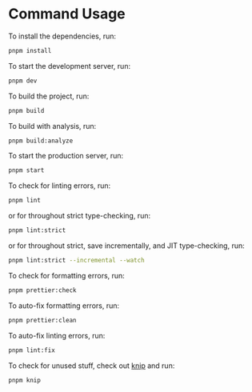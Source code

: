 # Command Usage

To install the dependencies, run:

```bash
pnpm install
```

To start the development server, run:

```bash
pnpm dev
```

To build the project, run:

```bash
pnpm build
```

To build with analysis, run:

```bash
pnpm build:analyze
```

To start the production server, run:

```bash
pnpm start
```

To check for linting errors, run:

```bash
pnpm lint
```

or for throughout strict type-checking, run:

```bash
pnpm lint:strict
```

or for throughout strict, save incrementally, and JIT type-checking, run:

```bash
pnpm lint:strict --incremental --watch
```

To check for formatting errors, run:

```bash
pnpm prettier:check
```

To auto-fix formatting errors, run:

```bash
pnpm prettier:clean
```

To auto-fix linting errors, run:

```bash
pnpm lint:fix
```

To check for unused stuff, check out [knip](https://knip.dev/) and run:

```bash
pnpm knip
```
